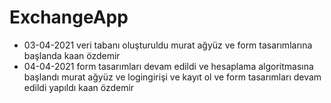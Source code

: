 # ExchangeApp
<ul>
  <li>03-04-2021 veri tabanı oluşturuldu murat ağyüz ve form tasarımlarına başlanda kaan özdemir</li>
  <li>04-04-2021 form tasarımları devam edildi ve hesaplama algoritmasına başlandı murat ağyüz ve logingirişi ve kayıt ol ve form tasarımları devam edildi yapıldı kaan özdemir</li>
  </ul>


